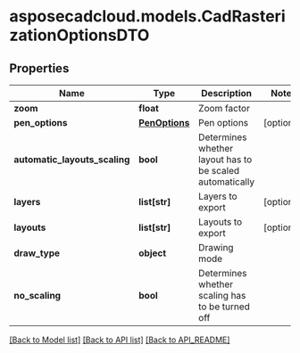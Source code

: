 # asposecadcloud.models.CadRasterizationOptionsDTO

## Properties
Name | Type | Description | Notes
------------ | ------------- | ------------- | -------------
**zoom** | **float** | Zoom factor | 
**pen_options** | [**PenOptions**](PenOptions.md) | Pen options | [optional] 
**automatic_layouts_scaling** | **bool** | Determines whether layout has to be scaled automatically | 
**layers** | **list[str]** | Layers to export | [optional] 
**layouts** | **list[str]** | Layouts to export | [optional] 
**draw_type** | **object** | Drawing mode | 
**no_scaling** | **bool** | Determines whether scaling has to be turned off | 

[[Back to Model list]](API_README.md#documentation-for-models) [[Back to API list]](API_README.md#documentation-for-api-endpoints) [[Back to API_README]](API_README.md)


